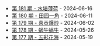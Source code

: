 * [第 181 期 - 水培薄荷](https://weekly.tw93.fun/posts/181-水培薄荷) - 2024-06-16
* [第 180 期 - 田园一角](https://weekly.tw93.fun/posts/180-田园一角) - 2024-06-11
* [第 179 期 - 喜贡爆炒](https://weekly.tw93.fun/posts/179-喜贡爆炒) - 2024-06-02
* [第 178 期 - 蜗牛蜗牛](https://weekly.tw93.fun/posts/178-蜗牛蜗牛) - 2024-05-26
* [第 177 期 - 五彩花海](https://weekly.tw93.fun/posts/177-五彩花海) - 2024-05-19
